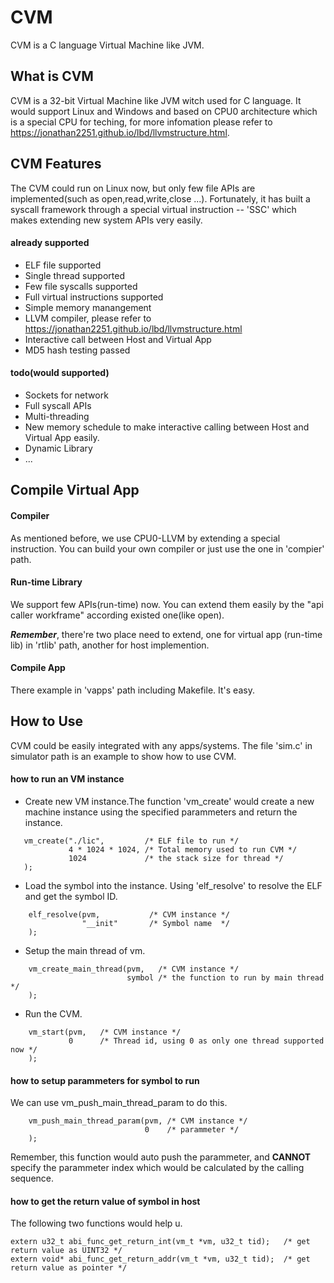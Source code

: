 # CVM
CVM is a C language Virtual Machine like JVM.


## What is CVM
CVM is a 32-bit Virtual Machine like JVM witch used for C language.
It would support Linux and Windows and based on CPU0 architecture which is a special CPU for teching, for more infomation please refer to  https://jonathan2251.github.io/lbd/llvmstructure.html.

## CVM Features
The CVM could run on Linux now, but only few file APIs are implemented(such as open,read,write,close ...).
Fortunately, it has built a syscall framework through a special virtual instruction -- 'SSC' which makes extending new system APIs very easily.

#### already supported
  * ELF file supported
  * Single thread supported
  * Few file syscalls supported
  * Full virtual instructions supported
  * Simple memory manangement
  * LLVM compiler, please refer to https://jonathan2251.github.io/lbd/llvmstructure.html
  * Interactive call between Host and Virtual App
  * MD5 hash testing passed

#### todo(would supported)
  * Sockets for network
  * Full syscall APIs
  * Multi-threading
  * New memory schedule to make interactive calling between Host and Virtual App easily.
  * Dynamic Library
  * ...

## Compile Virtual App
#### Compiler
  As mentioned before, we use CPU0-LLVM by extending a special instruction.
  You can build your own compiler or just use the one in 'compier' path.

#### Run-time Library
  We support few APIs(run-time) now. You can extend them easily by the "api caller workframe" according existed one(like open).
  
  ***Remember***, there're two place need to extend, one for virtual app (run-time lib) in 'rtlib' path, another for host implemention.

#### Compile App
  There example in 'vapps' path including Makefile. It's easy.
  
## How to Use
CVM could be easily integrated with any apps/systems.
The file 'sim.c' in simulator path is an example to show how to use CVM.

#### how to run an VM instance
  * Create new VM instance.The function 'vm_create' would create a new machine instance using the specified parammeters and return the instance.
   ```
      vm_create("./lic",         /* ELF file to run */
                4 * 1024 * 1024, /* Total memory used to run CVM */
                1024             /* the stack size for thread */
      );
   ```
  * Load the symbol into the instance. Using 'elf_resolve' to resolve the ELF and get the symbol ID.
  ```
      elf_resolve(pvm,           /* CVM instance */
                  "__init"       /* Symbol name  */
      );
  ```
  * Setup the main thread of vm.
  ```
      vm_create_main_thread(pvm,   /* CVM instance */
                            symbol /* the function to run by main thread */
      );
  ```
  * Run the CVM.
  ```
      vm_start(pvm,   /* CVM instance */
               0      /* Thread id, using 0 as only one thread supported now */
      );
  ```
#### how to setup parammeters for symbol to run
  We can use vm_push_main_thread_param to do this.
  ```
      vm_push_main_thread_param(pvm, /* CVM instance */
                                0    /* parammeter */
      );
  ```
  Remember, this function would auto push the parammeter, and **CANNOT** specify the parammeter index which would be calculated by the calling sequence.
  
#### how to get the return value of symbol in host
  The following two functions would help u.
  ```
  extern u32_t abi_func_get_return_int(vm_t *vm, u32_t tid);   /* get return value as UINT32 */
  extern void* abi_func_get_return_addr(vm_t *vm, u32_t tid);  /* get return value as pointer */
  ```
